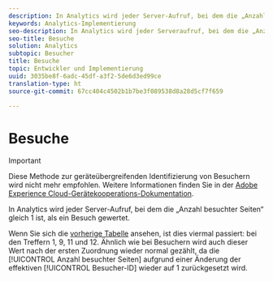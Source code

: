 ```yaml
---
description: In Analytics wird jeder Server-Aufruf, bei dem die „Anzahl besuchter Seiten“ gleich 1 ist, als ein Besuch gewertet.
keywords: Analytics-Implementierung
seo-description: In Analytics wird jeder Serveraufruf, bei dem die „Anzahl besuchter Seiten“ gleich 1 ist, als ein Besuch gewertet.
seo-title: Besuche
solution: Analytics
subtopic: Besucher
title: Besuche
topic: Entwickler und Implementierung
uuid: 3035be8f-6adc-45df-a3f2-5de6d3ed99ce
translation-type: ht
source-git-commit: 67cc404c4502b1b7be3f089538d8a28d5cf7f659

---
```



# Besuche

>[!IMPORTANT]
>
>Diese Methode zur geräteübergreifenden Identifizierung von Besuchern wird nicht mehr empfohlen. Weitere Informationen finden Sie in der [Adobe Experience Cloud-Gerätekooperations-Dokumentation](https://marketing.adobe.com/resources/help/de_DE/mcdc/).

In Analytics wird jeder Server-Aufruf, bei dem die „Anzahl besuchter Seiten“ gleich 1 ist, als ein Besuch gewertet.

Wenn Sie sich die [vorherige Tabelle](../../../implement/js-implementation/xdevice-visid/visit-example.md#concept_E3B32B8E539F4FDC8E3FA872328B87BA) ansehen, ist dies viermal passiert: bei den Treffern 1, 9, 11 und 12. Ähnlich wie bei Besuchern wird auch dieser Wert nach der ersten Zuordnung wieder normal gezählt, da die [!UICONTROL Anzahl besuchter Seiten] aufgrund einer Änderung der effektiven [!UICONTROL Besucher-ID] wieder auf 1 zurückgesetzt wird.
